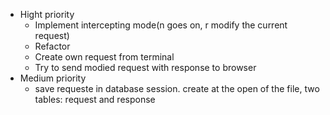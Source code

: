 * Hight priority 
    * Implement intercepting mode(n goes on, r modify the current request)
    * Refactor
    * Create own request from terminal
    * Try to send modied request with response to browser
* Medium priority 
    * save requeste in database session. create at the open of the file, two tables: request and response
